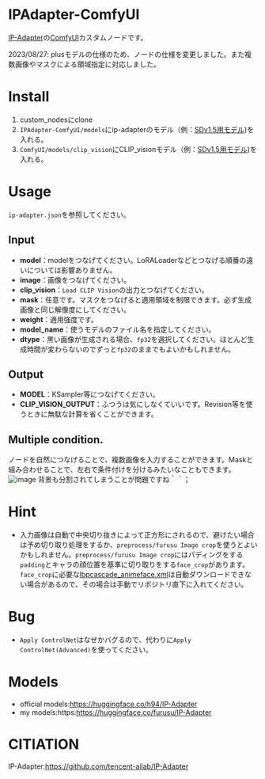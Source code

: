 # IPAdapter-ComfyUI
[IP-Adapter](https://github.com/tencent-ailab/IP-Adapter)の[ComfyUI](https://github.com/comfyanonymous/ComfyUI)カスタムノードです。

2023/08/27:
plusモデルの仕様のため、ノードの仕様を変更しました。また複数画像やマスクによる領域指定に対応しました。

# Install

1. custom_nodesにclone
2. `IPAdapter-ComfyUI/models`にip-adapterのモデル（例：[SDv1.5用モデル](https://huggingface.co/h94/IP-Adapter/blob/main/models/ip-adapter_sd15.bin))を入れる。
3. `ComfyUI/models/clip_vision`にCLIP_visionモデル（例：[SDv1.5用モデル](https://huggingface.co/h94/IP-Adapter/blob/main/models/image_encoder/pytorch_model.bin))を入れる。

# Usage
`ip-adapter.json`を参照してください。

## Input
+ **model**：modelをつなげてください。LoRALoaderなどとつなげる順番の違いについては影響ありません。
+ **image**：画像をつなげてください。
+ **clip_vision**：`Load CLIP Vision`の出力とつなげてください。
+ **mask**：任意です。マスクをつなげると適用領域を制限できます。必ず生成画像と同じ解像度にしてください。
+ **weight**：適用強度です。
+ **model_name**：使うモデルのファイル名を指定してください。
+ **dtype**：黒い画像が生成される場合、`fp32`を選択してください。ほとんど生成時間が変わらないのでずっと`fp32`のままでもよいかもしれません。

## Output
+ **MODEL**：KSampler等につなげてください。
+ **CLIP_VISION_OUTPUT**：ふつうは気にしなくていいです。Revision等を使うときに無駄な計算を省くことができます。

## Multiple condition.
ノードを自然につなげることで、複数画像を入力することができます。Maskと組み合わせることで、左右で条件付けを分けるみたいなこともできます。
![image](https://github.com/laksjdjf/IPAdapter-ComfyUI/assets/22386664/c2282aee-ab98-488d-936e-1787994e957f)
背景も分割されてしまうことが問題ですね＾＾；

# Hint
+ 入力画像は自動で中央切り抜きによって正方形にされるので、避けたい場合は予め切り取り処理をするか、`preprocess/furusu Image crop`を使うとよいかもしれません。`preprocess/furusu Image crop`にはパディングをする`padding`とキャラの顔位置を基準に切り取りをする`face_crop`があります。`face_crop`に必要な[lbpcascade_animeface.xml](https://github.com/nagadomi/lbpcascade_animefacehttps://github.com/nagadomi/lbpcascade_animeface)は自動ダウンロードできない場合があるので、その場合は手動でリポジトリ直下に入れてください。

# Bug
+ `Apply ControlNet`はなぜかバグるので、代わりに`Apply ControlNet(Advanced)`を使ってください。

# Models
+ official models:https://huggingface.co/h94/IP-Adapter
+ my models:https:https://huggingface.co/furusu/IP-Adapter

# CITIATION
IP-Adapter:https://github.com/tencent-ailab/IP-Adapter
